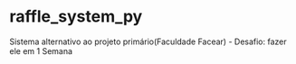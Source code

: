 # raffle_system_py
 Sistema alternativo ao projeto primário(Faculdade Facear) - Desafio: fazer ele em 1 Semana
